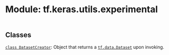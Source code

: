 <div itemscope itemtype="http://developers.google.com/ReferenceObject">
<meta itemprop="name" content="tf.keras.utils.experimental" />
<meta itemprop="path" content="Stable" />
</div>

# Module: tf.keras.utils.experimental

<!-- Insert buttons and diff -->

<table class="tfo-notebook-buttons tfo-api nocontent" align="left">

</table>







## Classes

[`class DatasetCreator`](../../../tf/keras/utils/experimental/DatasetCreator.md): Object that returns a <a href="../../../tf/data/Dataset.md"><code>tf.data.Dataset</code></a> upon invoking.

